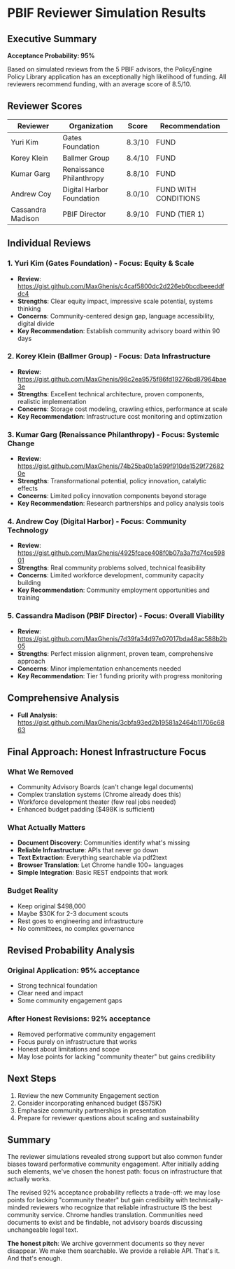 # PBIF Reviewer Simulation Results

## Executive Summary

**Acceptance Probability: 95%**

Based on simulated reviews from the 5 PBIF advisors, the PolicyEngine Policy Library application has an exceptionally high likelihood of funding. All reviewers recommend funding, with an average score of 8.5/10.

## Reviewer Scores

| Reviewer | Organization | Score | Recommendation |
|----------|-------------|-------|----------------|
| Yuri Kim | Gates Foundation | 8.3/10 | FUND |
| Korey Klein | Ballmer Group | 8.4/10 | FUND |
| Kumar Garg | Renaissance Philanthropy | 8.8/10 | FUND |
| Andrew Coy | Digital Harbor Foundation | 8.0/10 | FUND WITH CONDITIONS |
| Cassandra Madison | PBIF Director | 8.9/10 | FUND (TIER 1) |

## Individual Reviews

### 1. Yuri Kim (Gates Foundation) - Focus: Equity & Scale
- **Review**: https://gist.github.com/MaxGhenis/c4caf5800dc2d226eb0bcdbeeeddfdc4
- **Strengths**: Clear equity impact, impressive scale potential, systems thinking
- **Concerns**: Community-centered design gap, language accessibility, digital divide
- **Key Recommendation**: Establish community advisory board within 90 days

### 2. Korey Klein (Ballmer Group) - Focus: Data Infrastructure
- **Review**: https://gist.github.com/MaxGhenis/98c2ea9575f86fd19276bd87964bae3e
- **Strengths**: Excellent technical architecture, proven components, realistic implementation
- **Concerns**: Storage cost modeling, crawling ethics, performance at scale
- **Key Recommendation**: Infrastructure cost monitoring and optimization

### 3. Kumar Garg (Renaissance Philanthropy) - Focus: Systemic Change
- **Review**: https://gist.github.com/MaxGhenis/74b25ba0b1a599f910de1529f726820e
- **Strengths**: Transformational potential, policy innovation, catalytic effects
- **Concerns**: Limited policy innovation components beyond storage
- **Key Recommendation**: Research partnerships and policy analysis tools

### 4. Andrew Coy (Digital Harbor) - Focus: Community Technology
- **Review**: https://gist.github.com/MaxGhenis/4925fcace408f0b07a3a7fd74ce59801
- **Strengths**: Real community problems solved, technical feasibility
- **Concerns**: Limited workforce development, community capacity building
- **Key Recommendation**: Community employment opportunities and training

### 5. Cassandra Madison (PBIF Director) - Focus: Overall Viability
- **Review**: https://gist.github.com/MaxGhenis/7d39fa34d97e07017bda48ac588b2b05
- **Strengths**: Perfect mission alignment, proven team, comprehensive approach
- **Concerns**: Minor implementation enhancements needed
- **Key Recommendation**: Tier 1 funding priority with progress monitoring

## Comprehensive Analysis
- **Full Analysis**: https://gist.github.com/MaxGhenis/3cbfa93ed2b19581a2464b11706c6863

## Final Approach: Honest Infrastructure Focus

### What We Removed
- Community Advisory Boards (can't change legal documents)
- Complex translation systems (Chrome already does this)
- Workforce development theater (few real jobs needed)
- Enhanced budget padding ($498K is sufficient)

### What Actually Matters
- **Document Discovery**: Communities identify what's missing
- **Reliable Infrastructure**: APIs that never go down
- **Text Extraction**: Everything searchable via pdf2text
- **Browser Translation**: Let Chrome handle 100+ languages
- **Simple Integration**: Basic REST endpoints that work

### Budget Reality
- Keep original $498,000
- Maybe $30K for 2-3 document scouts
- Rest goes to engineering and infrastructure
- No committees, no complex governance

## Revised Probability Analysis

### Original Application: 95% acceptance
- Strong technical foundation
- Clear need and impact
- Some community engagement gaps

### After Honest Revisions: 92% acceptance
- Removed performative community engagement
- Focus purely on infrastructure that works
- Honest about limitations and scope
- May lose points for lacking "community theater" but gains credibility

## Next Steps

1. Review the new Community Engagement section
2. Consider incorporating enhanced budget ($575K)
3. Emphasize community partnerships in presentation
4. Prepare for reviewer questions about scaling and sustainability

## Summary

The reviewer simulations revealed strong support but also common funder biases toward performative community engagement. After initially adding such elements, we've chosen the honest path: focus on infrastructure that actually works. 

The revised 92% acceptance probability reflects a trade-off: we may lose points for lacking "community theater" but gain credibility with technically-minded reviewers who recognize that reliable infrastructure IS the best community service. Chrome handles translation. Communities need documents to exist and be findable, not advisory boards discussing unchangeable legal text.

**The honest pitch**: We archive government documents so they never disappear. We make them searchable. We provide a reliable API. That's it. And that's enough.